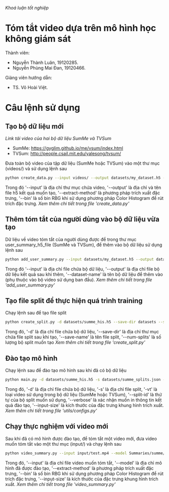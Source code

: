 *Khoá luận tốt nghiệp*
# Tóm tắt video dựa trên mô hình học không giám sát

Thành viên:
- Nguyễn Thành Luân, 19120285.
- Nguyễn Phùng Mai Đan, 19120466.

Giảng viên hướng dẫn:
- TS. Võ Hoài Việt.


# Câu lệnh sử dụng
## Tạo bộ dữ liệu mới

*Link tải video của hai bộ dữ liệu SumMe và TVSum*
- SumMe: https://gyglim.github.io/me/vsum/index.html
- TVSum: http://people.csail.mit.edu/yalesong/tvsum/

Đưa toàn bộ video của tập dữ liệu (SumMe hoặc TVSum) vào một thư mục (videos/) và sử dụng lệnh sau
```bash
python create_data.py --input videos/ --output datasets/my_dataset.h5 --extract-method his --bin 32
```
Trong đó '--input' là địa chỉ thư mục chứa video, '--output' là địa chỉ và tên file h5 kết quả muốn tạo, '--extract-method' là phương pháp trích xuất đặc trưng, '--bin' là số bin RBG khi sử dụng phương pháp Color Histogram để rút trích đặc trưng.
*Xem thêm chi tiết trong file 'create_data.py'*

## Thêm tóm tắt của người dùng vào bộ dữ liệu vừa tạo
Dữ liệu về video tóm tắt của người dùng được để trong thư mục user_summary_h5_file (SumMe và TVSum), để thêm vào bộ dữ liệu sử dụng lệnh sau
```bash
python add_user_summary.py --input datasets/my_dataset.h5 --output datasets/summe_his.h5 --dataset-name summe
```
Trong đó '--input' là địa chỉ file chứa bộ dữ liệu, '--output' là địa chỉ file bộ dữ liệu kết quả sau khi thêm, '--dataset-name' là tên bộ dữ liệu để thêm vào (phụ thuộc vào bộ video sử dụng ban đầu).
*Xem thêm chi tiết trong file 'add_user_summary.py'*

## Tạo file split để thực hiện quá trình training
Chạy lệnh sau để tạo file split
```bash
python create_split.py -d datasets/summe_his.h5 --save-dir datasets --save-name summe_splits  --num-splits 5
```
Trong đó, '-d' là địa chỉ file chứa bộ dữ liệu, '--save-dir' là địa chỉ thư mục chứa file split sau khi tạo, '--save-name' là tên file split, '--num-splits' là số lượng bộ split muốn tạo
*Xem thêm chi tiết trong file 'create_split.py'*

## Đào tạo mô hình
Chạy lệnh sau để đào tạo mô hình sau khi đã có bộ dữ liệu
```bash
python main.py -d datasets/summe_his.h5 -s datasets/summe_splits.json -vt summe --gpu 0 --split-id 0 --verbose --input-size 96
```
Trong đó, '-d' là địa chỉ file chứa bộ dữ liệu, '-s' là địa chỉ file split, '-vt' là loại video sử dụng trong bộ dữ liệu (SumMe hoặc TVSum), '--split-id' là thứ tự của bộ split muốn sử dụng, '--verbose' là xác nhận muốn in thông tin kết quả đào tạo, '--input-size' là kích thước của đặc trưng khung hình trích xuất.
*Xem thêm chi tiết trong file 'utils/configs.py'*

## Chạy thực nghiệm với video mới
Sau khi đã có mô hình được đào tạo, để tóm tắt một video mới, đưa video muốn tóm tắt vào một thư mục (input/) và chạy lệnh sau
```bash
python video_summary.py --input input/test.mp4 --model Summaries/summe/model_epoch60.pth.tar --extract-method his --bin 32 --input-size 96
```
Trong đó, '--input' là địa chỉ file video muốn tóm tắt, '--model' là địa chỉ mô hình đã được đào tạo, '--extract-method' là phương pháp trích xuất đặc trưng, '--bin' là số bin RBG khi sử dụng phương pháp Color Histogram để rút trích đặc trưng, '--input-size' là kích thước của đặc trưng khung hình trích xuất.
*Xem thêm chi tiết trong file 'video_summary.py'*


